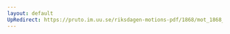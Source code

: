 ```yaml
---
layout: default
UpRedirect: https://pruto.im.uu.se/riksdagen-motions-pdf/1868/mot_1868__ak__229/mot_1868__ak__229-004.pdf
---
```

